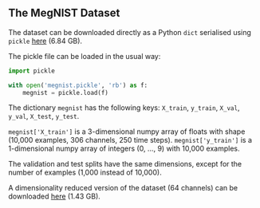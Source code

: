 ## The MegNIST Dataset

The dataset can be downloaded directly as a Python `dict` serialised using `pickle` [here](https://drive.google.com/file/d/1doqjgglgDWIBcy2BUsbwyitDsBc0cqY7/view?usp=sharing) (6.84 GB). 

The pickle file can be loaded in the usual way:
```python
import pickle

with open('megnist.pickle', 'rb') as f:
    megnist = pickle.load(f)
```

The dictionary `megnist` has the following keys: `X_train`, `y_train`, `X_val`, `y_val`, `X_test`, `y_test`. 

`megnist['X_train']` is a 3-dimensional numpy array of floats with shape (10,000 examples, 306 channels, 250 time steps). `megnist['y_train']` is a 1-dimensional numpy array of integers (0, ..., 9) with 10,000 examples.

The validation and test splits have the same dimensions, except for the number of examples (1,000 instead of 10,000).

A dimensionality reduced version of the dataset (64 channels) can be downloaded [here](https://drive.google.com/file/d/1J1Fnd1ie5L9ffpRN5os_1vBxzJ3L6PCx/view?usp=sharing) (1.43 GB). 
